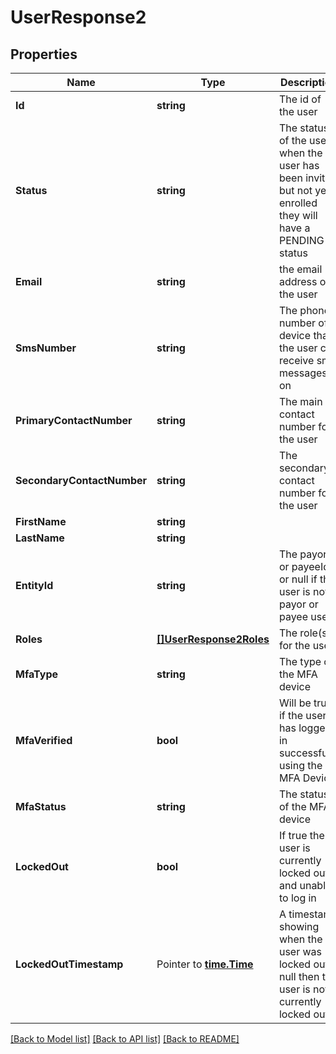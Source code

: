 # UserResponse2

## Properties

Name | Type | Description | Notes
------------ | ------------- | ------------- | -------------
**Id** | **string** | The id of the user | [optional] 
**Status** | **string** | The status of the user when the user has been invited but not yet enrolled they will have a PENDING status  | [optional] 
**Email** | **string** | the email address of the user | [optional] 
**SmsNumber** | **string** | The phone number of a device that the user can receive sms messages on  | [optional] 
**PrimaryContactNumber** | **string** | The main contact number for the user  | [optional] 
**SecondaryContactNumber** | **string** | The secondary contact number for the user  | [optional] 
**FirstName** | **string** |  | [optional] 
**LastName** | **string** |  | [optional] 
**EntityId** | **string** | The payorId or payeeId or null if the user is not a payor or payee user  | [optional] 
**Roles** | [**[]UserResponse2Roles**](UserResponse_2_roles.md) | The role(s) for the user  | [optional] 
**MfaType** | **string** | The type of the MFA device | [optional] 
**MfaVerified** | **bool** | Will be true if the user has logged in successfully using the MFA Device  | [optional] 
**MfaStatus** | **string** | The status of the MFA device | [optional] 
**LockedOut** | **bool** | If true the user is currently locked out and unable to log in | [optional] 
**LockedOutTimestamp** | Pointer to [**time.Time**](time.Time.md) | A timestamp showing when the user was locked out If null then the user is not currently locked out  | [optional] 

[[Back to Model list]](../README.md#documentation-for-models) [[Back to API list]](../README.md#documentation-for-api-endpoints) [[Back to README]](../README.md)


